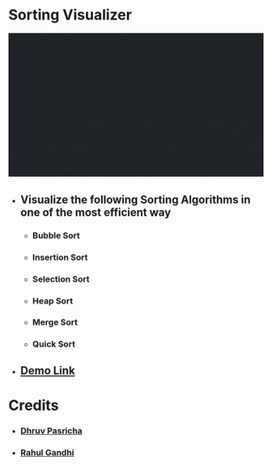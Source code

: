 # Sorting Visualizer
![](./Resources/mergeSort.gif)  
 - ## Visualize the following Sorting Algorithms in one of the most efficient way
   - ### Bubble Sort 
   - ### Insertion Sort
   - ### Selection Sort
   - ### Heap Sort
   - ### Merge Sort
   - ### Quick Sort
 

  
- ## [Demo Link](https://dhruvpasricha.github.io/Sorting_Visualizer/) 

# Credits 
- ### [Dhruv Pasricha](https://github.com/DhruvPasricha)
- ### [Rahul Gandhi](https://github.com/RGTechno)
